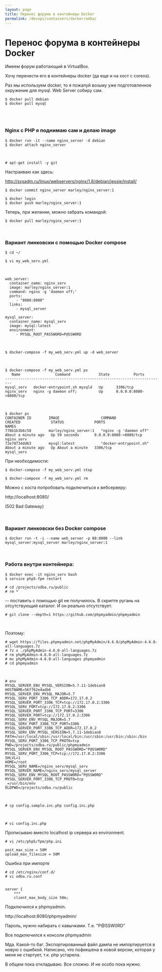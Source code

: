 ```yaml
---
layout: page
title: Перенос форума в контейнеры Docker
permalink: /devops/containers/docker/odba/
---
```


# Перенос форума в контейнеры Docker

Имеем форум работающий в VirtualBox.

Хочу перенести его в контейнеры docker (да еще и на хост с coreos).

<!--


Нужен также docker compose, git. И для импорта / экспорта phpmyadmin.


Для начала на bitbucket делаю приватное репо с php скриптами и дампом базы данных.

-->

Раз мы используем docker, то я пожалуй возьму уже подготовленное окружение для mysql. Web Server собиру сам.

    $ docker pull debian
    $ docker pull mysql

<br/>

<!--
    $ docker run --name mysql_server -e MYSQL_ROOT_PASSWORD=my-secret-pw -d mysql

<br/>

    $ docker ps
    CONTAINER ID        IMAGE               COMMAND                  CREATED             STATUS              PORTS               NAMES
    726bc4c2433a        mysql               "/entrypoint.sh mysql"   9 seconds ago       Up 9 seconds        3306/tcp            mysql_server

<br/>

    $ docker stop mysql_server


-->

<br/>

### Nginx c PHP я поднимаю сам и делаю image

    $ docker run -it --name nginx_server -d debian
    $ docker attach nginx_server

<br/>

    # apt-get install -y git

Настраиваю как здесь:

http://sysadm.ru/linux/webservers/nginx/1.8/debian/jessie/install/

    $ docker commit nginx_server marley/nginx_server:1

    $ docker login
    $ docker push marley/nginx_server:1

Теперь, при желании, можно забрать командой:

    $ docker pull marley/nginx_server:1

<br/>

### Вариант линковски с помощью Docker compose

    $ cd ~/

    $ vi my_web_serv.yml

<br/>

    web_server:
      container_name: nginx_serv
      image: marley/nginx_server:1
      command: nginx -g 'daemon off;'
      ports:
         - "8080:8080"
      links:
         - mysql_server

    mysql_server:
      container_name: mysql_serv
      image: mysql:latest
      environment:
         - MYSQL_ROOT_PASSWORD=P@SSW0RD

<br/>

    $ docker-compose -f my_web_serv.yml up -d web_server

<br/>

    $ docker-compose -f my_web_serv.yml ps
       Name                Command             State           Ports
    -------------------------------------------------------------------------
    mysql_serv   docker-entrypoint.sh mysqld   Up      3306/tcp
    nginx_serv   nginx -g daemon off;          Up      0.0.0.0:8080->8080/tcp

<br/>

    $ docker ps
    CONTAINER ID        IMAGE                   COMMAND                  CREATED              STATUS              PORTS                    NAMES
    778b1b3b6c58        marley/nginx_server:1   "nginx -g 'daemon off"   About a minute ago   Up 59 seconds       0.0.0.0:8080->8080/tcp   nginx_serv
    72e78734dd63        mysql:latest            "docker-entrypoint.sh"   About a minute ago   Up About a minute   3306/tcp                 mysql_serv

При необходимости:

    $ docker-compose -f my_web_serv.yml stop

    $ docker-compose -f my_web_serv.yml rm

Можно с хоста попробовать подключиться к вебсерверу:

http://localhost:8080/

(502 Bad Gateway)

<br/>

### Вариант линковски без Docker compose

    $ docker run -t -i --name web_server -p 80:8080 --link mysql_server:mysql_server marley/nginx_server:1

<br/>

### Работа внутри контейнера:

    $ docker exec -it nginx_serv bash
    $ service php5-fpm restart

    # cd /projects/odba.ru/public
    # rm *

-- поставить с помощью git не получилось. В скрипте ругань на отсутствующий каталог. И он реально отсутствует.

    # git clone --depth=1 https://github.com/phpmyadmin/phpmyadmin

<br/>

Поэтому:

    # wget https://files.phpmyadmin.net/phpMyAdmin/4.6.0/phpMyAdmin-4.6.0-all-languages.7z
    # 7z x ./phpMyAdmin-4.6.0-all-languages.7z
    # rm phpMyAdmin-4.6.0-all-languages.7z
    # mv phpMyAdmin-4.6.0-all-languages phpmyadmin
    # cd phpmyadmin

<br/>

    # env
    MYSQL_SERVER_ENV_MYSQL_VERSION=5.7.11-1debian8
    HOSTNAME=56f762e4adb6
    MYSQL_SERVER_ENV_MYSQL_MAJOR=5.7
    MYSQL_SERV_PORT_3306_TCP_ADDR=172.17.0.2
    MYSQL_SERVER_PORT_3306_TCP=tcp://172.17.0.2:3306
    MYSQL_SERV_PORT=tcp://172.17.0.2:3306
    MYSQL_SERVER_PORT_3306_TCP_PORT=3306
    MYSQL_SERVER_PORT=tcp://172.17.0.2:3306
    MYSQL_SERV_ENV_MYSQL_MAJOR=5.7
    MYSQL_SERV_PORT_3306_TCP_PORT=3306
    MYSQL_SERVER_PORT_3306_TCP_ADDR=172.17.0.2
    MYSQL_SERV_ENV_MYSQL_VERSION=5.7.11-1debian8
    PATH=/usr/local/sbin:/usr/local/bin:/usr/sbin:/usr/bin:/sbin:/bin
    MYSQL_SERV_PORT_3306_TCP_PROTO=tcp
    PWD=/projects/odba.ru/public/phpmyadmin
    MYSQL_SERVER_ENV_MYSQL_ROOT_PASSWORD="P@SSW0RD"
    MYSQL_SERV_PORT_3306_TCP=tcp://172.17.0.2:3306
    SHLVL=1
    HOME=/root
    MYSQL_SERV_NAME=/nginx_serv/mysql_serv
    MYSQL_SERVER_NAME=/nginx_serv/mysql_server
    MYSQL_SERV_ENV_MYSQL_ROOT_PASSWORD="P@SSW0RD"
    MYSQL_SERVER_PORT_3306_TCP_PROTO=tcp
    _=/usr/bin/env
    OLDPWD=/projects/odba.ru/public

<br/>

    # cp config.sample.inc.php config.inc.php

<br/>

    # vi config.inc.php

Прописываю вместо localhost ip сервера из environment.

    # vi /etc/php5/fpm/php.ini

    post_max_size = 50M
    upload_max_filesize = 50M

Ошибка при импорте

    # cd /etc/nginx/conf.d/
    # vi odba.ru.conf


    server {
        ***
        client_max_body_size 50m;

Подключился к phpmyadmin.

http://localhost:8080/phpmyadmin/

Пароль, нужно набирать с кавычками. Т.е. "P@SSW0RD"

Все подключился к консоли phpmyadmin

Мда. Какой-то баг. Экспортированный файл дампа не импортируется в новую с ошибкой.
Написано, что пофикшена в новой версии, которая у меня не стартует, т.к. php устарела.

В общем пока откладываю. Все сложно. И не особо пока нужно.

